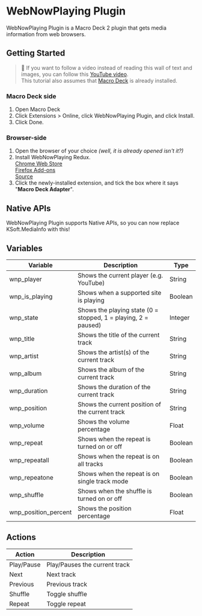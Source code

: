 # WebNowPlaying Plugin

WebNowPlaying Plugin is a Macro Deck 2 plugin that gets media information from web browsers.

## Getting Started

> :notebook: If you want to follow a video instead of reading this wall of text and images, you can follow this [YouTube video](https://www.youtube.com/watch?v=N9FIjn-z-W0).\
> This tutorial also assumes that [Macro Deck](https://macro-deck.app) is already installed.

### Macro Deck side

1. Open Macro Deck
2. Click Extensions > Online, click WebNowPlaying Plugin, and click Install.
3. Click Done.

### Browser-side

1. Open the browser of your choice _(well, it is already opened isn't it?)_
2. Install WebNowPlaying Redux.\
   [Chrome Web Store](https://chrome.google.com/webstore/detail/webnowplaying-redux/jfakgfcdgpghbbefmdfjkbdlibjgnbli)\
   [Firefox Add-ons](https://addons.mozilla.org/en-US/firefox/addon/webnowplaying-redux/)\
   [Source](https://github.com/keifufu/WebNowPlaying-Redux)
3. Click the newly-installed extension, and tick the box where it says "**Macro Deck Adapter**".

## Native APIs

WebNowPlaying Plugin supports Native APIs, so you can now replace KSoft.MediaInfo with this!

## Variables

| Variable               | Description                                                    | Type    |
| ---------------------- | -------------------------------------------------------------- | ------- |
| wnp\_player            | Shows the current player (e.g. YouTube)                        | String  |
| wnp\_is\_playing       | Shows when a supported site is playing                         | Boolean |
| wnp\_state             | Shows the playing state (0 = stopped, 1 = playing, 2 = paused) | Integer |
| wnp\_title             | Shows the title of the current track                           | String  |
| wnp\_artist            | Shows the artist(s) of the current track                       | String  |
| wnp\_album             | Shows the album of the current track                           | String  |
| wnp\_duration          | Shows the duration of the current track                        | String  |
| wnp\_position          | Shows the current position of the current track                | String  |
| wnp\_volume            | Shows the volume percentage                                    | Float   |
| wnp\_repeat            | Shows when the repeat is turned on or off                      | Boolean |
| wnp\_repeatall         | Shows when the repeat is on all tracks                         | Boolean |
| wnp\_repeatone         | Shows when the repeat is on single track mode                  | Boolean |
| wnp\_shuffle           | Shows when the shuffle is turned on or off                     | Boolean |
| wnp\_position\_percent | Shows the position percentage                                  | Float   |

## Actions

| Action     | Description                   |
| ---------- | ----------------------------- |
| Play/Pause | Play/Pauses the current track |
| Next       | Next track                    |
| Previous   | Previous track                |
| Shuffle    | Toggle shuffle                |
| Repeat     | Toggle repeat                 |
